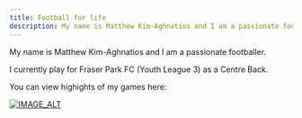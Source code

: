 ```yaml
---
title: Football for life
description: My name is Matthew Kim-Aghnatios and I am a passionate footballer.
---
```


My name is Matthew Kim-Aghnatios and I am a passionate footballer. 

I currently play for Fraser Park FC (Youth League 3) as a Centre Back.

You can view  highights of my games here: 

[![IMAGE_ALT](https://img.youtube.com/vi/VubbOijVACM/0.jpg)](https://www.youtube.com/watch?v=VubbOijVACM)
